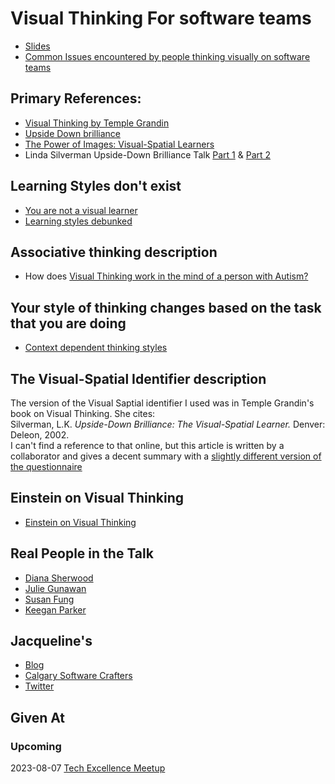 # Visual Thinking For software teams

* [Slides](https://github.com/jmasonlee/Talks/tree/master/Slides)
* [Common Issues encountered by people thinking visually on software teams](https://github.com/jmasonlee/Talks/blob/master/Notes/recommendations_for_visual_thinking.md)

## Primary References:
- [Visual Thinking by Temple Grandin](https://www.penguinrandomhouse.com/books/673207/visual-thinking-by-temple-grandin/)
- [Upside Down brilliance](https://l-atent.be/wp-content/uploads/2020/12/Upside-Down-Brilliance-A4-pdf.pdf)
- [The Power of Images: Visual-Spatial Learners](https://citeseerx.ist.psu.edu/document?repid=rep1&type=pdf&doi=88142b4839b69727043fa944ec35ba7a950ad037)
- Linda Silverman Upside-Down Brilliance Talk [Part 1](https://youtu.be/2vwQyeV-LQ4) & [Part 2](https://youtu.be/YC5h080Mngk)

## Learning Styles don't exist
- [You are not a visual learner](https://www.youtube.com/watch?v=rhgwIhB58PA)
- [Learning styles debunked](https://www.psychologicalscience.org/journals/pspi/PSPI_9_3.pdf)

## Associative thinking description
- How does [Visual Thinking work in the mind of a person with Autism?](https://www.ncbi.nlm.nih.gov/pmc/articles/PMC2677580/)

## Your style of thinking changes based on the task that you are doing
- [Context dependent thinking styles](https://www.sciencedirect.com/science/article/abs/pii/S1053811917302379)

## The Visual-Spatial Identifier description
The version of the Visual Saptial identifier I used was in Temple Grandin's book on Visual Thinking. She cites:  
Silverman, L.K. _Upside-Down Brilliance: The Visual-Spatial Learner._ Denver: Deleon, 2002.  
I can't find a reference to that online, but this article is written by a collaborator and gives a decent summary with a [slightly different version of the questionnaire](
https://docplayer.net/21441570-Classroom-identification-of-visual-spatial-learners-steven-c-haas.html)

## Einstein on Visual Thinking
- [Einstein on Visual Thinking](https://www.visualscribing.com/blog/2019-11-11-einstein-on-visual-thinking)

## Real People in the Talk

* [Diana Sherwood](https://www.linkedin.com/in/dianasherwood5000/)
* [Julie Gunawan](https://www.linkedin.com/in/julie-gunawan/)
* [Susan Fung](https://www.linkedin.com/in/susan-fung/)
* [Keegan Parker](https://www.linkedin.com/in/keeganparker/)

## Jacqueline's<!-- include: jacqueline.md -->

* [Blog](http://jmasonlee.github.io/)
* [Calgary Software Crafters](https://www.meetup.com/Calgary-Software-Crafters/)
* [Twitter](https://twitter.com/jmasonlee)


<!-- endInclude -->

## Given At
### Upcoming
2023-08-07 [Tech Excellence Meetup](https://www.meetup.com/techexcellence/events/294944742/)

